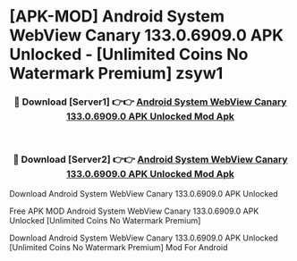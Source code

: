 # [APK-MOD] Android System WebView Canary 133.0.6909.0 APK Unlocked - [Unlimited Coins No Watermark Premium] zsyw1



<div align="center">
<h3>🔴 Download [Server1] 👉👉 <a href="https://momento.my/?title=Android_System_WebView_Canary_133.0.6909.0_APK_Unlocked">Android System WebView Canary 133.0.6909.0 APK Unlocked Mod Apk</a></h3><br>

<h3>🔴 Download [Server2] 👉👉 <a href="https://momento.my/?title=Android_System_WebView_Canary_133.0.6909.0_APK_Unlocked">Android System WebView Canary 133.0.6909.0 APK Unlocked Mod Apk</a></h3>
</div>



Download Android System WebView Canary 133.0.6909.0 APK Unlocked 

Free APK MOD Android System WebView Canary 133.0.6909.0 APK Unlocked [Unlimited Coins No Watermark Premium]

Download Android System WebView Canary 133.0.6909.0 APK Unlocked [Unlimited Coins No Watermark Premium] Mod For Android
